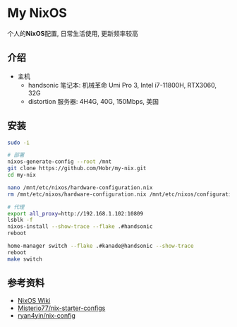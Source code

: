 # My NixOS

个人的**NixOS**配置, 日常生活使用, 更新频率较高

## 介绍

- 主机
  - handsonic 笔记本: 机械革命 Umi Pro 3, Intel i7-11800H, RTX3060, 32G
  - distortion 服务器: 4H4G, 40G, 150Mbps, 美国

## 安装

```bash
sudo -i

# 部署
nixos-generate-config --root /mnt
git clone https://github.com/Hobr/my-nix.git
cd my-nix

nano /mnt/etc/nixos/hardware-configuration.nix
rm /mnt/etc/nixos/hardware-configuration.nix /mnt/etc/nixos/configuration.nix

# 代理
export all_proxy=http://192.168.1.102:10809
lsblk -f
nixos-install --show-trace --flake .#handsonic
reboot

home-manager switch --flake .#kanade@handsonic --show-trace
reboot
make switch
```

## 参考资料

- [NixOS Wiki](https://nixos.wiki/)
- [Misterio77/nix-starter-configs](https://github.com/Misterio77/nix-starter-configs)
- [ryan4yin/nix-config](https://github.com/ryan4yin/nix-config)
